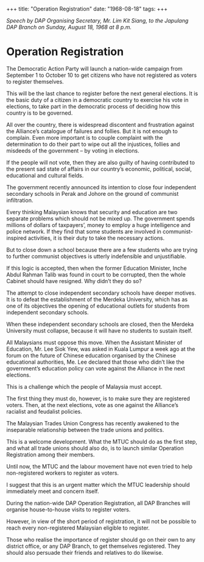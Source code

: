 +++ 
title: "Operation Registration"
date: "1968-08-18"
tags:
+++

_Speech by DAP Organising Secretary, Mr. Lim Kit Siang, to the Japulang DAP Branch on Sunday, August 18, 1968 at 8 p.m._

# Operation Registration

The Democratic Action Party will launch a nation-wide campaign from September 1 to October 10 to get citizens who have not registered as voters to register themselves.

This will be the last chance to register before the next general elections. It is the basic duty of a citizen in a democratic country to exercise his vote in elections, to take part in the democratic process of deciding how this country is to be governed.</u>

All over the country, there is widespread discontent and frustration against the Alliance’s catalogue of failures and follies. But it is not enough to complain. Even more important is to couple complaint with the determination to do their part to wipe out all the injustices, follies and misdeeds of the government – by voting in elections.

If the people will not vote, then they are also guilty of having contributed to the present sad state of affairs in our country’s economic, political, social, educational and cultural fields.

The government recently announced its intention to close four independent secondary schools in Perak and Johore on the ground of communist infiltration.

Every thinking Malaysian knows that security and education are two separate problems which should not be mixed up. The government spends millions of dollars of taxpayers’, money to employ a huge intelligence and police network. If they find that some students are involved in communist-inspired activities, it is their duty to take the necessary actions.

But to close down a school because there are a few students who are trying to further communist objectives is utterly indefensible and unjustifiable.

If this logic is accepted, then when the former Education Minister, Inche Abdul Rahman Talib was found in court to be corrupted, then the whole Cabinet should have resigned. Why didn’t they do so?

The attempt to close independent secondary schools have deeper motives. It is to defeat the establishment of the Merdeka University, which has as one of its objectives the opening of educational outlets for students from independent secondary schools.

When these independent secondary schools are closed, then the Merdeka University must collapse, because it will have no students to sustain itself.

All Malaysians must oppose this move. When the Assistant Minister of Education, Mr. Lee Siok Yew, was asked in Kuala Lumpur a week ago at the forum on the future of Chinese education organised by the Chinese educational authorities, Me. Lee declared that those who didn’t like the government’s education policy can vote against the Alliance in the next elections.

This is a challenge which the people of Malaysia must accept.

The first thing they must do, however, is to make sure they are registered voters. Then, at the next elections, vote as one against the Alliance’s racialist and feudalist policies.

The Malaysian Trades Union Congress has recently awakened to the inseparable relationship between the trade unions and politics.

This is a welcome development. What the MTUC should do as the first step, and what all trade unions should also do, is to launch similar Operation Registration among their members.

Until now, the MTUC and the labour movement have not even tried to help non-registered workers to register as voters.

I suggest that this is an urgent matter which the MTUC leadership should immediately meet and concern itself.

During the nation-wide DAP Operation Registration, all DAP Branches will organise house-to-house visits to register voters.

However, in view of the short period of registration, it will not be possible to reach every non-registered Malaysian eligible to register.

Those who realise the importance of register should go on their own to any district office, or any DAP Branch, to get themselves registered. They should also persuade their friends and relatives to do likewise.
 
